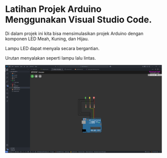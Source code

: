 # Latihan Projek Arduino Menggunakan Visual Studio Code.

Di dalam projek ini kita bisa mensimulasikan projek Arduino dengan komponen LED Meah, Kuning, dan Hijau.

Lampu LED dapat menyala secara bergantian.

Urutan menyalakan seperti lampu lalu lintas.

![Screen Shot Project LED](https://github.com/osfar7/LED-Arduino-1/blob/main/screenshot/Screenshot%202025-02-15%20084332.png?raw=true)
